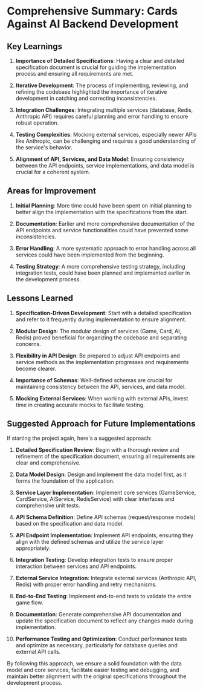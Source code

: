 # Comprehensive Summary: Cards Against AI Backend Development

## Key Learnings

1. **Importance of Detailed Specifications**: Having a clear and detailed specification document is crucial for guiding the implementation process and ensuring all requirements are met.

2. **Iterative Development**: The process of implementing, reviewing, and refining the codebase highlighted the importance of iterative development in catching and correcting inconsistencies.

3. **Integration Challenges**: Integrating multiple services (database, Redis, Anthropic API) requires careful planning and error handling to ensure robust operation.

4. **Testing Complexities**: Mocking external services, especially newer APIs like Anthropic, can be challenging and requires a good understanding of the service's behavior.

5. **Alignment of API, Services, and Data Model**: Ensuring consistency between the API endpoints, service implementations, and data model is crucial for a coherent system.

## Areas for Improvement

1. **Initial Planning**: More time could have been spent on initial planning to better align the implementation with the specifications from the start.

2. **Documentation**: Earlier and more comprehensive documentation of the API endpoints and service functionalities could have prevented some inconsistencies.

3. **Error Handling**: A more systematic approach to error handling across all services could have been implemented from the beginning.

4. **Testing Strategy**: A more comprehensive testing strategy, including integration tests, could have been planned and implemented earlier in the development process.

## Lessons Learned

1. **Specification-Driven Development**: Start with a detailed specification and refer to it frequently during implementation to ensure alignment.

2. **Modular Design**: The modular design of services (Game, Card, AI, Redis) proved beneficial for organizing the codebase and separating concerns.

3. **Flexibility in API Design**: Be prepared to adjust API endpoints and service methods as the implementation progresses and requirements become clearer.

4. **Importance of Schemas**: Well-defined schemas are crucial for maintaining consistency between the API, services, and data model.

5. **Mocking External Services**: When working with external APIs, invest time in creating accurate mocks to facilitate testing.

## Suggested Approach for Future Implementations

If starting the project again, here's a suggested approach:

1. **Detailed Specification Review**: Begin with a thorough review and refinement of the specification document, ensuring all requirements are clear and comprehensive.

2. **Data Model Design**: Design and implement the data model first, as it forms the foundation of the application.

3. **Service Layer Implementation**: Implement core services (GameService, CardService, AIService, RedisService) with clear interfaces and comprehensive unit tests.

4. **API Schema Definition**: Define API schemas (request/response models) based on the specification and data model.

5. **API Endpoint Implementation**: Implement API endpoints, ensuring they align with the defined schemas and utilize the service layer appropriately.

6. **Integration Testing**: Develop integration tests to ensure proper interaction between services and API endpoints.

7. **External Service Integration**: Integrate external services (Anthropic API, Redis) with proper error handling and retry mechanisms.

8. **End-to-End Testing**: Implement end-to-end tests to validate the entire game flow.

9. **Documentation**: Generate comprehensive API documentation and update the specification document to reflect any changes made during implementation.

10. **Performance Testing and Optimization**: Conduct performance tests and optimize as necessary, particularly for database queries and external API calls.

By following this approach, we ensure a solid foundation with the data model and core services, facilitate easier testing and debugging, and maintain better alignment with the original specifications throughout the development process.